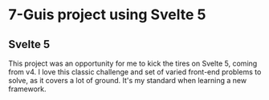 # 7-Guis project using Svelte 5
## Svelte 5
This project was an opportunity for me to kick the tires on Svelte 5, coming from v4. I love this classic challenge and set of varied front-end problems to solve, as it covers a lot of ground. It's my standard when learning a new framework. 
